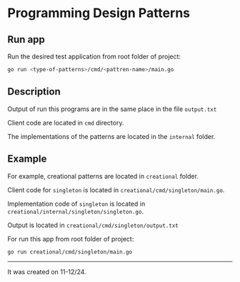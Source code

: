 # Programming Design Patterns

## Run app
Run the desired test application from root folder of project:
```bash
go run <type-of-patterns>/cmd/<pattren-name>/main.go
```

## Description
Output of run this programs are in the same place in the file `output.txt`

Client code are located in `cmd` directory.

The implementations of the patterns are located in the `internal` folder.

## Example
For example, creational patterns are located in `creational` folder.

Client code for `singleton` is located in `creational/cmd/singleton/main.go`.

Implementation code of `singleton` is located in `creational/internal/singleton/singleton.go`.

Output is located in `creational/cmd/singleton/output.txt`

For run this app from root folder of project:
```bash
go run creational/cmd/singleton/main.go
```

<hr>
It was created on 11-12/24.